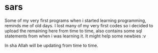 # sars
Some of my very first programs when i started learning programming, reminds me of old days. I lost many of my very first codes so i decided to upload the remaining here from time to time, also contains some sql statements from when i was learning it. It might help some newbies :v

In sha Allah will be updating from time to time.

